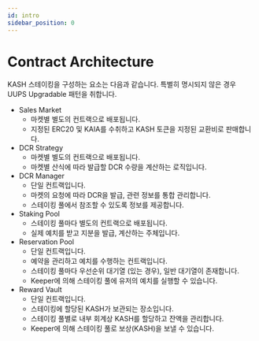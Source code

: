 ```yaml
---
id: intro
sidebar_position: 0
---
```


<!-- # Technical Details

KASH는 다음과 같은 요구사항을 만족할 수 있도록 시스템을 디자인했습니다.

+ Pull-based Model : 각 사용자의 정보는 인출 등 각자의 트랜젝션이 발생되는 행동 시점에 실제로 계산되어 업데이트 된다.
+ Effortless Compounding : 이 외에 각 사용자가 복리 효과를 위해 직,간접적으로 자신의 정보를 업데이트 할 필요가 없어야 한다.
+ Flawless Compounding : 각 사용자는 매번 발생한 이자를 즉시 재예치 한 것과 완전히 동일한 복리 효과를 가져야 한다.

이 섹션에서는 KASH에서 이러한 조건을 만족하는 스테이킹 컨트랙트를 구현한 방법을 설명합니다.

--- -->

# Contract Architecture

KASH 스테이킹을 구성하는 요소는 다음과 같습니다. 특별히 명시되지 않은 경우 UUPS Upgradable 패턴을 취합니다.

+ Sales Market
    + 마켓별 별도의 컨트랙으로 배포됩니다.
    + 지정된 ERC20 및 KAIA를 수취하고 KASH 토큰을 지정된 교환비로 판매합니다.
+ DCR Strategy
    + 마켓별 별도의 컨트랙으로 배포됩니다.
    + 마켓별 산식에 따라 발급할 DCR 수량을 계산하는 로직입니다.
+ DCR Manager
    + 단일 컨트랙입니다.
    + 마켓의 요청에 따라 DCR을 발급, 관련 정보를 통합 관리합니다.
    + 스테이킹 풀에서 참조할 수 있도록 정보를 제공합니다.
+ Staking Pool
    + 스테이킹 풀마다 별도의 컨트랙으로 배포됩니다.
    + 실제 예치를 받고 지분을 발급, 계산하는 주체입니다.
+ Reservation Pool
    + 단일 컨트랙입니다.
    + 예약을 관리하고 예치를 수행하는 컨트랙입니다.
    + 스테이킹 풀마다 우선순위 대기열 (있는 경우), 일반 대기열이 존재합니다.
    + Keeper에 의해 스테이킹 풀에 유저의 예치를 실행할 수 있습니다.
+ Reward Vault
    + 단일 컨트랙입니다.
    + 스테이킹에 할당된 KASH가 보관되는 장소입니다.
    + 스테이킹 풀별로 내부 회계상 KASH를 할당하고 잔액을 관리합니다.
    + Keeper에 의해 스테이킹 풀로 보상(KASH)을 보낼 수 있습니다.